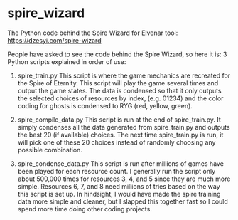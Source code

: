 # spire_wizard
The Python code behind the Spire Wizard for Elvenar tool: https://dzesyi.com/spire-wizard

People have asked to see the code behind the Spire Wizard, so here it is: 3 Python scripts explained in order of use:

1. spire_train.py
This script is where the game mechanics are recreated for the Spire of Eternity. This script will play the game several times and output the game states. The data is condensed so that it only outputs the selected choices of resources by index, (e.g. 01234) and the color coding for ghosts is condensed to RYG (red, yellow, green).

2. spire_compile_data.py
This script is run at the end of spire_train.py. It simply condenses all the data generated from spire_train.py and outputs the best 20 (if available) choices. The next time spire_train.py is run, it will pick one of these 20 choices instead of randomly choosing any possible combination.

3. spire_condense_data.py
This script is run after millions of games have been played for each resource count. I generally run the script only about 500,000 times for resources 3, 4, and 5 since they are much more simple. Resources 6, 7, and 8 need millions of tries based on the way this script is set up. In hindsight, I would have made the spire training data more simple and cleaner, but I slapped this together fast so I could spend more time doing other coding projects.

